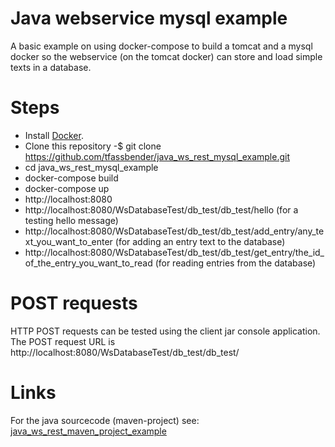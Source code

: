 # Java webservice mysql example
A basic example on using docker-compose to build a tomcat and a mysql docker so the webservice (on the tomcat docker) can store and load simple texts in a database.

# Steps
* Install [Docker](https://docs.docker.com/install/).
* Clone this repository -$ git clone https://github.com/tfassbender/java_ws_rest_mysql_example.git
* cd java_ws_rest_mysql_example
* docker-compose build
* docker-compose up
* http://localhost:8080
* http://localhost:8080/WsDatabaseTest/db_test/db_test/hello (for a testing hello message)
* http://localhost:8080/WsDatabaseTest/db_test/db_test/add_entry/any_text_you_want_to_enter (for adding an entry text to the database)
* http://localhost:8080/WsDatabaseTest/db_test/db_test/get_entry/the_id_of_the_entry_you_want_to_read (for reading entries from the database)

# POST requests
HTTP POST requests can be tested using the client jar console application.  
The POST request URL is http://localhost:8080/WsDatabaseTest/db_test/db_test/

# Links
For the java sourcecode (maven-project) see: [java_ws_rest_maven_project_example](https://github.com/tfassbender/java_ws_rest_mysql_maven_project_example)
